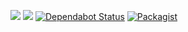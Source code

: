 [![](https://github.com/xedi/library-php-eloquent-sync/workflows/Linting/badge.svg)](https://github.com/xedi/library-php-eloquent-sync/actions)
[![](https://github.com/xedi/library-php-eloquent-sync/workflows/Unit%20Testing/badge.svg)](https://github.com/xedi/library-php-eloquent-sync/actions)
[![Dependabot Status](https://api.dependabot.com/badges/status?host=github&identifier=212563138)](https://app.dependabot.com/accounts/xedi/repos/212563138)
[![Packagist](https://img.shields.io/packagist/v/xedi/eloquent-basic-sync.svg?logo=composer&labelColor=282d33&logoColor=white)](https://packagist.org/packages/xedi/eloquent-basic-sync)
